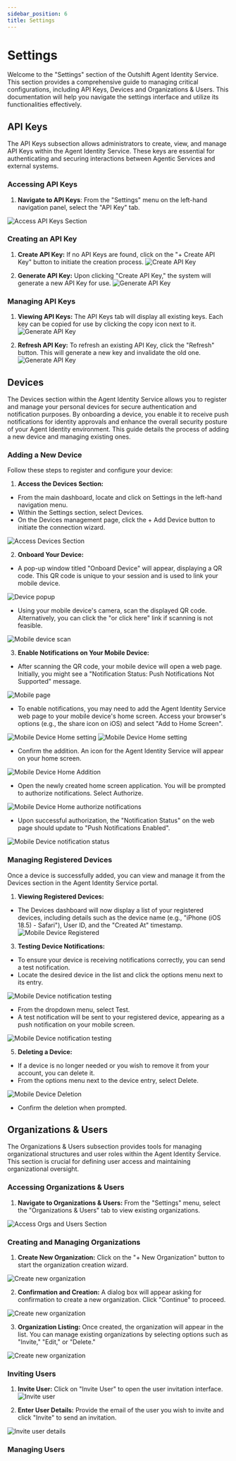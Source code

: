 ```yaml
---
sidebar_position: 6
title: Settings
---
```


# Settings

Welcome to the "Settings" section of the Outshift Agent Identity Service.
This section provides a comprehensive guide to managing critical configurations, including API Keys, Devices and Organizations & Users.
This documentation will help you navigate the settings interface and utilize its functionalities effectively.

## API Keys

The API Keys subsection allows administrators to create, view, and manage API Keys within the Agent Identity Service.
These keys are essential for authenticating and securing interactions between Agentic Services and external systems.

### Accessing API Keys

1. **Navigate to API Keys**:
From the "Settings" menu on the left-hand navigation panel, select the "API Key" tab.

![Access API Keys Section](/img/Settings_APIKeys_00.png)

### Creating an API Key

1. **Create API Key:**
If no API Keys are found, click on the "+ Create API Key" button to initiate the creation process.
![Create API Key](/img/Settings_APIKeys_01.png)

2. **Generate API Key:**
Upon clicking "Create API Key," the system will generate a new API Key for use.
![Generate API Key](/img/Settings_APIKeys_02.png)

### Managing API Keys
1. **Viewing API Keys:**
The API Keys tab will display all existing keys. Each key can be copied for use by clicking the copy icon next to it.
![Generate API Key](/img/Settings_APIKeys_02.png)

3. **Refresh API Key:**
To refresh an existing API Key, click the "Refresh" button. This will generate a new key and invalidate the old one.
![Generate API Key](/img/Settings_APIKeys_02.png)

## Devices

The Devices section within the Agent Identity Service allows you to register and manage your personal devices for secure authentication and notification purposes.
By onboarding a device, you enable it to receive push notifications for identity approvals and enhance the overall security posture of your Agent Identity environment.
This guide details the process of adding a new device and managing existing ones.

### Adding a New Device

Follow these steps to register and configure your device:
 
1. **Access the Devices Section:**
- From the main dashboard, locate and click on Settings in the left-hand navigation menu.
- Within the Settings section, select Devices.
- On the Devices management page, click the + Add Device button to initiate the connection wizard.

![Access Devices Section](/img/Settings_DEVICE_01.png)

2. **Onboard Your Device:**
- A pop-up window titled "Onboard Device" will appear, displaying a QR code. This QR code is unique to your session and is used to link your mobile device.

![Device popup](/img/Settings_DEVICE_02.png)

- Using your mobile device's camera, scan the displayed QR code. Alternatively, you can click the "or click here" link if scanning is not feasible.

![Mobile device scan](/img/Settings_DEVICE_03.png)

3. **Enable Notifications on Your Mobile Device:**
- After scanning the QR code, your mobile device will open a web page. Initially, you might see a "Notification Status: Push Notifications Not Supported" message.

![Mobile page](/img/Settings_DEVICE_04.png)

- To enable notifications, you may need to add the Agent Identity Service web page to your mobile device's home screen. Access your browser's options (e.g., the share icon on iOS) and select "Add to Home Screen".

![Mobile Device Home setting](/img/Settings_DEVICE_05.png)
![Mobile Device Home setting](/img/Settings_DEVICE_06.png)

- Confirm the addition. An icon for the Agent Identity Service will appear on your home screen.

![Mobile Device Home Addition](/img/Settings_DEVICE_07.png)

- Open the newly created home screen application. You will be prompted to authorize notifications. Select Authorize.

![Mobile Device Home authorize notifications](/img/Settings_DEVICE_08.png)

- Upon successful authorization, the "Notification Status" on the web page should update to "Push Notifications Enabled".

![Mobile Device notification status](/img/Settings_DEVICE_09.png)

### Managing Registered Devices

Once a device is successfully added, you can view and manage it from the Devices section in the Agent Identity Service portal.

1. **Viewing Registered Devices:**
- The Devices dashboard will now display a list of your registered devices, including details such as the device name (e.g., "iPhone (iOS 18.5) - Safari"), User ID, and the "Created At" timestamp.
![Mobile Device Registered](/img/Settings_DEVICE_10.png)

3. **Testing Device Notifications:**
- To ensure your device is receiving notifications correctly, you can send a test notification.
- Locate the desired device in the list and click the options menu next to its entry.

![Mobile Device notification testing](/img/Settings_DEVICE_11.png)

- From the dropdown menu, select Test.
- A test notification will be sent to your registered device, appearing as a push notification on your mobile screen.

![Mobile Device notification testing](/img/Settings_DEVICE_12.png)

5. **Deleting a Device:**
- If a device is no longer needed or you wish to remove it from your account, you can delete it.
- From the options menu next to the device entry, select Delete.

![Mobile Device Deletion](/img/Settings_DEVICE_11.png)

- Confirm the deletion when prompted.


## Organizations & Users

The Organizations & Users subsection provides tools for managing organizational structures and user roles within the Agent Identity Service.
This section is crucial for defining user access and maintaining organizational oversight.

### Accessing Organizations & Users

1. **Navigate to Organizations & Users:**
From the "Settings" menu, select the "Organizations & Users" tab to view existing organizations.

![Access Orgs and Users Section](/img/Settings_APIKeys_00.png)

### Creating and Managing Organizations

1. **Create New Organization:**
Click on the "+ New Organization" button to start the organization creation wizard.

![Create new organization](/img/Settings_ORG_01.png)

2. **Confirmation and Creation:**
A dialog box will appear asking for confirmation to create a new organization. Click "Continue" to proceed.

![Create new organization](/img/Settings_ORG_02.png)

3. **Organization Listing:**
Once created, the organization will appear in the list. You can manage existing organizations by selecting options such as "Invite," "Edit," or "Delete."

![Create new organization](/img/Settings_ORG_03.png)

### Inviting Users

1. **Invite User:**
Click on "Invite User" to open the user invitation interface.
![Invite user](/img/Settings_ORG_04.png)

3. **Enter User Details:**
Provide the email of the user you wish to invite and click "Invite" to send an invitation.

![Invite user details](/img/Settings_ORG_05.png)


### Managing Users
